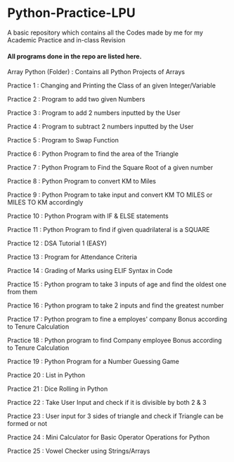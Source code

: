# Python-Practice-LPU
A basic repository which contains all the Codes made by me for my Academic Practice and in-class Revision

<h4>All programs done in the repo are listed here.</h4>

<body>
<p>Array Python (Folder) : Contains all Python Projects of Arrays</p>
<p>Practice 1 : Changing and Printing the Class of an given Integer/Variable</p>
<p>Practice 2 : Program to add two given Numbers</p>
<p>Practice 3 : Program to add 2 numbers inputted by the User</p>
<p>Practice 4 : Program to subtract 2 numbers inputted by the User</p>
<p>Practice 5 : Program to Swap Function</p>
<p>Practice 6 : Python Program to find the area of the Triangle</p>
<p>Practice 7 : Python Program to Find the Square Root of a given number</p>
<p>Practice 8 : Python Program to convert KM to Miles</p>
<p>Practice 9 : Python Program to take input and convert KM TO MILES or MILES TO KM accordingly</p>
<p>Practice 10 : Python Program with IF & ELSE statements</p>
<p>Practice 11 : Python Program to find if given quadrilateral is a SQUARE</p>
<p>Practice 12 : DSA Tutorial 1 (EASY)</p>
<p>Practice 13 : Program for Attendance Criteria</p>
<p>Practice 14 : Grading of Marks using ELIF Syntax in Code</p>
<p>Practice 15 : Python program to take 3 inputs of age and find the oldest one from them</p>
<p>Practice 16 : Python program to take 2 inputs and find the greatest number</p>
<p>Practice 17 : Python program to fine a employes' company Bonus according to Tenure Calculation</p>
<p>Practice 18 : Python program to find Company employee Bonus according to Tenure Calculation</p>
<p>Practice 19 : Python Program for a Number Guessing Game</p>
<p>Practice 20 : List in Python</p>
<p>Practice 21 : Dice Rolling in Python</p>
<p>Practice 22 : Take User Input and check if it is divisible by both 2 & 3</p>
<p>Practice 23 : User input for 3 sides of triangle and check if Triangle can be formed or not</p>
<p>Practice 24 : Mini Calculator for Basic Operator Operations for Python</p>
<p>Practice 25 : Vowel Checker using Strings/Arrays</p>
</body>
